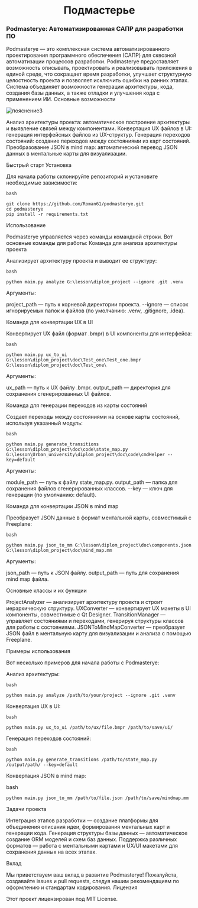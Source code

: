 <h1 align="center">Подмастерье 
<h3 align="left">Podmasterye: Автоматизированная САПР для разработки ПО</h3>




Podmasterye — это комплексная система автоматизированного проектирования программного обеспечения (САПР) для сквозной автоматизации процессов разработки. Podmasterye предоставляет возможность описывать, проектировать и реализовывать приложения в единой среде, что сокращает время разработки, улучшает структурную целостность проекта и позволяет исключить ошибки на ранних этапах. Система объединяет возможности генерации архитектуры, кода, создания базы данных, а также отладки и улучшения кода с применением ИИ.
Основные возможности

![пояснение3](https://github.com/user-attachments/assets/adde7876-c521-4f95-b864-ff58eaea6880)


Анализ архитектуры проекта: автоматическое построение архитектуры и выявление связей между компонентами.
Конвертация UX файлов в UI: генерация интерфейсных файлов из UX-структур.
Генерация переходов состояний: создание переходов между состояниями из карт состояний.
Преобразование JSON в mind map: автоматический перевод JSON данных в ментальные карты для визуализации.

Быстрый старт
Установка

Для начала работы склонируйте репозиторий и установите необходимые зависимости:

    bash
    
    git clone https://github.com/Roman61/podmasterye.git
    cd podmasterye
    pip install -r requirements.txt

Использование

Podmasterye управляется через команды командной строки. Вот основные команды для работы:
Команда для анализа архитектуры проекта

Анализирует архитектуру проекта и выводит ее структуру:

    bash
    
    python main.py analyze G:\lesson\diplom_project --ignore .git .venv

Аргументы:

project_path — путь к корневой директории проекта.
--ignore — список игнорируемых папок и файлов (по умолчанию: .venv, .gitignore, .idea).

Команда для конвертации UX в UI

Конвертирует UX файл (формат .bmpr) в UI компоненты для интерфейса:

    bash
    
    python main.py ux_to_ui G:\lesson\diplom_project\doc\Test_one\Test_one.bmpr G:\lesson\diplom_project\doc\Test_one\

Аргументы:

ux_path — путь к UX файлу .bmpr.
output_path — директория для сохранения сгенерированных UI файлов.

Команда для генерации переходов из карты состояний

Создает переходы между состояниями на основе карты состояний, используя указанный модуль:

    bash

    python main.py generate_transitions G:\lesson\diplom_project\doc\code\state_map.py G:\lesson\Urban_university\diplom_project\doc\code\cmdHelper --key=default

Аргументы:

module_path — путь к файлу state_map.py.
output_path — папка для сохранения файлов сгенерированных классов.
--key — ключ для генерации (по умолчанию: default).

Команда для конвертации JSON в mind map

Преобразует JSON данные в формат ментальной карты, совместимый с Freeplane:

    bash

    python main.py json_to_mm G:\lesson\diplom_project\doc\components.json G:\lesson\diplom_project\doc\mind_map.mm

Аргументы:

json_path — путь к JSON файлу.
output_path — путь для сохранения mind map файла.

Основные классы и их функции

ProjectAnalyzer — анализирует архитектуру проекта и строит иерархическую структуру.
UXConverter — конвертирует UX макеты в UI компоненты, совместимые с Qt Designer.
TransitionManager — управляет состояниями и переходами, генерируя структуры классов для работы с состояниями.
JSONToMindMapConverter — преобразует JSON файл в ментальную карту для визуализации и анализа с помощью Freeplane.

Примеры использования

Вот несколько примеров для начала работы с Podmasterye:

Анализ архитектуры:

    bash
    
    python main.py analyze /path/to/your/project --ignore .git .venv

Конвертация UX в UI:

    bash

    python main.py ux_to_ui /path/to/ux/file.bmpr /path/to/save/ui/

Генерация переходов состояний:

    bash
    
    python main.py generate_transitions /path/to/state_map.py /output/path/ --key=default

Конвертация JSON в mind map:

bash

    python main.py json_to_mm /path/to/file.json /path/to/save/mindmap.mm

Задачи проекта

Интеграция этапов разработки — создание платформы для объединения описания идеи, формирования ментальных карт и генерации кода.
Генерация структуры базы данных — автоматическое создание ORM моделей и схем баз данных.
Поддержка различных форматов — работа с ментальными картами и UX/UI макетами для сохранения данных на всех этапах.

Вклад

Мы приветствуем ваш вклад в развитие Podmasterye! Пожалуйста, создавайте issues и pull requests, следуя нашим рекомендациям по оформлению и стандартам кодирования.
Лицензия

Этот проект лицензирован под MIT License.



